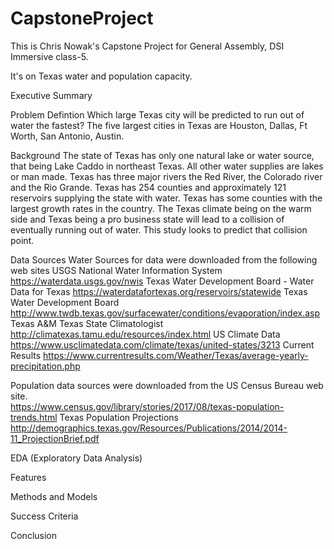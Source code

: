 # CapstoneProject

This is Chris Nowak's Capstone Project for General Assembly, DSI Immersive class-5.

It's on Texas water and population capacity.

Executive Summary

Problem Defintion
Which large Texas city will be predicted to run out of water the fastest?  The five largest cities in Texas are Houston, Dallas, Ft Worth, San Antonio, Austin.

Background
The state of Texas has only one natural lake or water source, that being Lake Caddo in northeast Texas.  All other water supplies are lakes or man made.  Texas has three major rivers the Red River, the Colorado river and the Rio Grande.  Texas has 254 counties and approximately 121 reservoirs supplying the state with water.  Texas has some counties with the largest growth rates in the country.  The Texas climate being on the warm side and Texas being a pro business state will lead to a collision of eventually running out of water.  This study looks to predict that collision point.

Data Sources
Water Sources for data were downloaded from the following web sites
USGS National Water Information System
https://waterdata.usgs.gov/nwis
Texas Water Development Board - Water Data for Texas
https://waterdatafortexas.org/reservoirs/statewide
Texas Water Development Board
http://www.twdb.texas.gov/surfacewater/conditions/evaporation/index.asp
Texas A&M Texas State Climatologist
http://climatexas.tamu.edu/resources/index.html
US Climate Data
https://www.usclimatedata.com/climate/texas/united-states/3213
Current Results
https://www.currentresults.com/Weather/Texas/average-yearly-precipitation.php

Population data sources were downloaded from the US Census Bureau web site.  
https://www.census.gov/library/stories/2017/08/texas-population-trends.html
Texas Population Projections
http://demographics.texas.gov/Resources/Publications/2014/2014-11_ProjectionBrief.pdf

EDA (Exploratory Data Analysis)

Features

Methods and Models

Success Criteria

Conclusion
